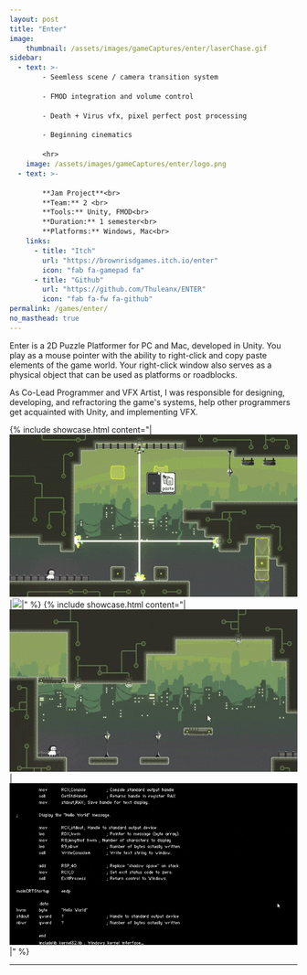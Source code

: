 ```yaml
---
layout: post
title: "Enter"
image: 
    thumbnail: /assets/images/gameCaptures/enter/laserChase.gif
sidebar:
  - text: >-
        - Seemless scene / camera transition system

        - FMOD integration and volume control

        - Death + Virus vfx, pixel perfect post processing

        - Beginning cinematics

        <hr>
    image: /assets/images/gameCaptures/enter/logo.png
  - text: >-

        **Jam Project**<br>
        **Team:** 2 <br>
        **Tools:** Unity, FMOD<br>
        **Duration:** 1 semester<br>
        **Platforms:** Windows, Mac<br>
    links:
      - title: "Itch"
        url: "https://brownrisdgames.itch.io/enter"
        icon: "fab fa-gamepad fa"
      - title: "Github"
        url: "https://github.com/Thuleanx/ENTER"
        icon: "fab fa-fw fa-github"
permalink: /games/enter/
no_masthead: true
---
```


Enter is a 2D Puzzle Platformer for PC and Mac, developed in Unity.
You play as a mouse pointer with the ability to right-click and copy paste elements of the game world.
Your right-click window also serves as a physical object that can be used as platforms or roadblocks.

As Co-Lead Programmer and VFX Artist, I was responsible for 
designing, developing, and refractoring the game's systems,
help other programmers get acquainted with Unity,
and implementing VFX.

{% include showcase.html content="|![](/assets/images/gameCaptures/enter/pastePuzzle.gif)|![](/assets/images/gameCaptures/enter/laserChase.gif)|" %}
{% include showcase.html content="|![](/assets/images/gameCaptures/enter/death.gif)|![](/assets/images/gameCaptures/enter/beginningSequence.gif)|" %}

----

